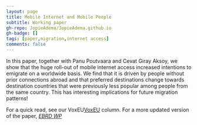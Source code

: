 ```yaml
---
layout: page
title: Mobile Internet and Mobile People
subtitle: Working paper
gh-repo: JopieAdema/JopieAdema.github.io
gh-badge: []
tags: [paper,migration,internet access]
comments: false
---
```

In this paper, together with Panu Poutvaara and Cevat Giray Aksoy, we show that the huge roll-out of mobile internet access increased intentions to emigrate on a worldwide basis. We find that it is driven by people without prior connections abroad and that preferred destinations change towards destination countries that were previously less popular among people from the same country. This has interesting implications for future migration patterns!

For a quick read, see our VoxEU[VoxEU](https://voxeu.org/article/mobile-internet-access-and-desire-emigrate) column. For a more updated version of the paper, [*EBRD WP*](https://www.ebrd.com/publications/working-papers/mobile-internet-access-and-the-desire-to-emigrate)
